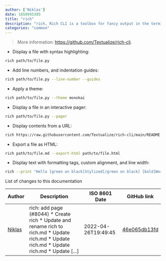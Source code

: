 ```yaml
---
author: ['Niklas']
date: 1650995385
title: "rich"
description: "rich, Rich CLI is a toolbox for fancy output in the terminal."
categories: "common"
---
```

> More information: <https://github.com/Textualize/rich-cli>.

- Display a file with syntax highlighting:

```bash
rich path/to/file.py
```

- Add line numbers, and indentation guides:

```bash
rich path/to/file.py --line-number --guides
```

- Apply a theme:

```bash
rich path/to/file.py --theme monokai
```

- Display a file in an interactive pager:

```bash
rich path/to/file.py --pager
```

- Display contents from a URL:

```bash
rich https://raw.githubusercontent.com/Textualize/rich-cli/main/README.md --markdown --pager
```

- Export a file as HTML:

```bash
rich path/to/file.md --export-html path/to/file.html
```

- Display text with formatting tags, custom alignment, and line width:

```bash
rich --print "Hello [green on black]Stylized[/green on black] [bold]World[/bold]" --left|center|right --width 10
```
List of changes to this documentation


Author | Description | ISO 8601 Date | GitHub link
------|-----|-----|-----
[Niklas](mailto:niklas.sm+github@gmail.com) | rich: add page (#8044) * Create rich * Update and rename rich to rich.md * Update rich.md * Update rich.md * Update rich.md * Update [...] | 2022-04-26T19:49:45 | [46e065db13fd](https://github.com/tldr-pages/tldr/commit/46e065db13fda7663622056de0744dde63ce5604)

